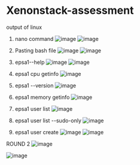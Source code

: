 # Xenonstack-assessment

output of linux 

1. nano command ![image](https://github.com/20BCS4485/Xenonstack-assessment/assets/99709007/57163d06-a6d3-464a-81db-a858946c3e0c)
![image](https://github.com/20BCS4485/Xenonstack-assessment/assets/99709007/fa42e8ed-c00f-4ef7-bd76-5267b8b1dc93)

2. Pasting bash file ![image](https://github.com/20BCS4485/Xenonstack-assessment/assets/99709007/1fd50de0-64ad-4466-b9ad-c4954303507b)
  ![image](https://github.com/20BCS4485/Xenonstack-assessment/assets/99709007/ead52bbd-9fb6-48a3-b5b9-17aef285f4a3)

3. epsa1--help ![image](https://github.com/20BCS4485/Xenonstack-assessment/assets/99709007/f9aa73f0-458e-4026-a340-2c3b53024ceb)
![image](https://github.com/20BCS4485/Xenonstack-assessment/assets/99709007/128a9fa6-33e0-4786-95df-7fa0d249b6ee)

4. epsa1 cpu getinfo ![image](https://github.com/20BCS4485/Xenonstack-assessment/assets/99709007/8fadda28-40e7-4bc7-8392-32b2ac1c615f)
5. epsa1 --version ![image](https://github.com/20BCS4485/Xenonstack-assessment/assets/99709007/e792d195-8a6e-425e-9538-5c842fab39f5)
6. epsa1 memory getinfo ![image](https://github.com/20BCS4485/Xenonstack-assessment/assets/99709007/4552b57d-b92f-40c9-a4cb-ef43a2214c41)
7. epsa1 user list ![image](https://github.com/20BCS4485/Xenonstack-assessment/assets/99709007/2f4b42d0-cbd8-48c4-b148-02421778135f)
8. epsa1 user list --sudo-only ![image](https://github.com/20BCS4485/Xenonstack-assessment/assets/99709007/d030f7d6-1f0a-4a14-b7a9-24391cd9d22f)
9. epsa1 user create ![image](https://github.com/20BCS4485/Xenonstack-assessment/assets/99709007/2b3cfd6c-1ce0-4e92-b796-16701c748e99)
![image](https://github.com/20BCS4485/Xenonstack-assessment/assets/99709007/19dee4a9-b13d-49d4-b1a1-de7a7f826934)




ROUND 2
![image](https://github.com/20BCS4485/Xenonstack-assessment/assets/99709007/9816c3d9-7720-43bc-8522-441399b05748)

![image](https://github.com/20BCS4485/Xenonstack-assessment/assets/99709007/b38b26ea-8130-44ac-983f-641b263af402)






 

